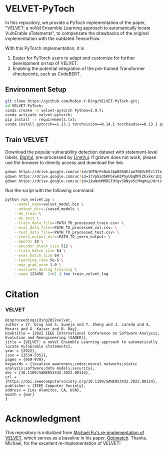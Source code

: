 # VELVET-PyToch

In this repository, we provide a PyToch implementation of the paper, "VELVET: a noVel Ensemble Learning approach to automatically locate VulnErable sTatements", to compensate the drawbacks of the original implementation with the outdated TensorFlow. 

With this PyTorch implementation, it is 
1. Easier for PyTorch users to adapt and customize for further development on top of VELVET.
2. Enabling the potential integration of the pre-trained Transformer checkpoints, such as CodeBERT.

## Environment Setup

```sh
git clone https://github.com/Robin-Y-Ding/VELVET-PyToch.git;
cd VELVET-PyToch;
conda create -n velvet-pytorch Python=3.9.7;
conda activate velvet-pytorch;
pip install -r requirements.txt;
conda install pytorch==1.13.1 torchvision==0.14.1 torchaudio==0.13.1 pytorch-cuda=11.6 -c pytorch -c nvidia;
```

## Train VELVET

Download the popular vulnerability detection dataset with statement-level labels, [BigVul](https://dl.acm.org/doi/10.1145/3379597.3387501), pre-processed by [LineVul](https://github.com/davidhin/linevd/tree/main). If gdown does not work, please use the browser to directly access and download the link.

```sh
gdown https://drive.google.com/uc?id=1HTNrPo0w5JApBSRdEJzm7GBVcMfclIte;
gdown https://drive.google.com/uc?id=1lVpbadbKPGkwH3PSyUGqDMlZhxkkriDj;
gdown https://drive.google.com/uc?id=11wNxHMMDSTUYgv58Nyo5cPWqmspJdrsv;
```

Run the script with the following command:

```sh
python run_velvet.py \
    --model_name=velvet_model.bin \
    --output_dir=./saved_models \
    --do_train \
    --do_test \
    --train_data_file=<PATH_TO_processed_train.csv> \
    --eval_data_file=<PATH_TO_processed_val.csv> \
    --test_data_file=<PATH_TO_processed_test.csv> \
    --joern_output_dir=<PATH_TO_joern_output> \
    --epochs 10 \
    --encoder_block_size 512 \
    --train_batch_size 64 \
    --eval_batch_size 64 \
    --learning_rate 5e-5 \
    --max_grad_norm 1.0 \
    --evaluate_during_training \
    --seed 123456  2>&1 | tee train_velvet.log
```



# Citation

### VELVET

```
@inproceedings{ding2022velvet,
author = {Y. Ding and S. Suneja and Y. Zheng and J. Laredo and A. Morari and G. Kaiser and B. Ray},
booktitle = {2022 IEEE International Conference on Software Analysis, Evolution and Reengineering (SANER)},
title = {VELVET: a noVel Ensemble Learning approach to automatically locate VulnErable sTatements},
year = {2022},
issn = {1534-5351},
pages = {959-970},
keywords = {location awareness;codes;neural networks;static analysis;software;data models;security},
doi = {10.1109/SANER53432.2022.00114},
url = {https://doi.ieeecomputersociety.org/10.1109/SANER53432.2022.00114},
publisher = {IEEE Computer Society},
address = {Los Alamitos, CA, USA},
month = {mar}
}

```

# Acknowledgment

This repository is initialized from [Michael Fu's re-implementation of VELVET](https://github.com/optimatch/optimatch), which serves as a baseline in his paper, [Optimatch](https://arxiv.org/abs/2306.06109). Thanks, Michael, for the excellent re-implementation of VELVET!
